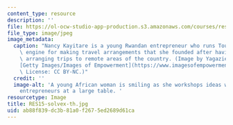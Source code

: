 ```yaml
---
content_type: resource
description: ''
file: https://ol-ocw-studio-app-production.s3.amazonaws.com/courses/res-solvex-business-and-impact-planning-for-social-enterprises-0-solvex-summer-2021/ab88f839dc3b81a0f2675ed2689d61ca_RES15-solvex-th.jpg
file_type: image/jpeg
image_metadata:
  caption: "Nancy Kayitare is a young Rwandan entrepreneur who runs TouTrip, a search\
    \ engine for making travel arrangements that she founded after having difficulty\
    \ arranging trips to remote areas of the country. (Image by Yagazie Emezi. Source:\_\
    [Getty Images/Images of Empowerment](https://www.imagesofempowerment.org/d_pa-1799312_347/).\
    \ License: CC BY-NC.)"
  credit: ''
  image-alt: 'A young African woman is smiling as she workshops ideas with other local
    entrepreneurs at a large table. '
resourcetype: Image
title: RES15-solvex-th.jpg
uid: ab88f839-dc3b-81a0-f267-5ed2689d61ca
---
```

